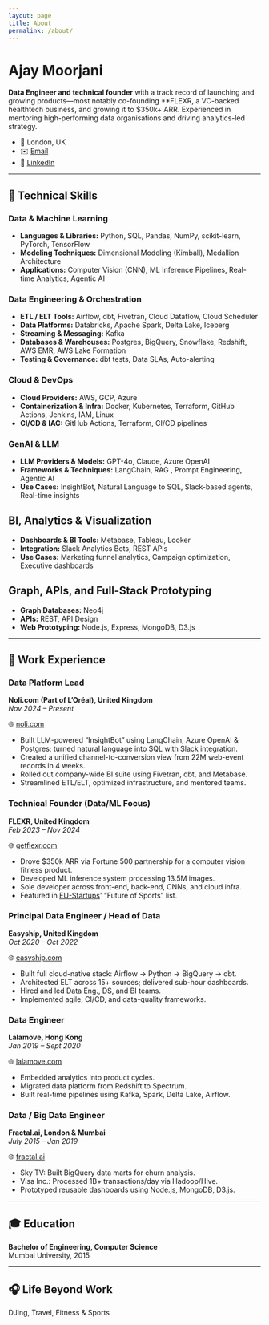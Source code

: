 ```yaml
---
layout: page
title: About
permalink: /about/
---
```


# Ajay Moorjani

**Data Engineer and technical founder** with a track record of launching and growing products—most notably co-founding \*\*FLEXR, a VC-backed healthtech business, and growing it to $350k+ ARR. Experienced in mentoring high-performing data organisations and driving analytics-led strategy.

- 📍 London, UK
- ✉️ [Email](mailto:moorjaniajay@gmail.com)
- 🔗 [LinkedIn](https://linkedin.com/in/moorjaniajay)

---

## 🧠 Technical Skills

### Data & Machine Learning

- **Languages & Libraries:** Python, SQL, Pandas, NumPy, scikit-learn, PyTorch, TensorFlow
- **Modeling Techniques:** Dimensional Modeling (Kimball), Medallion Architecture
- **Applications:** Computer Vision (CNN), ML Inference Pipelines, Real-time Analytics, Agentic AI

### Data Engineering & Orchestration

- **ETL / ELT Tools:** Airflow, dbt, Fivetran, Cloud Dataflow, Cloud Scheduler
- **Data Platforms:** Databricks, Apache Spark, Delta Lake, Iceberg
- **Streaming & Messaging:** Kafka
- **Databases & Warehouses:** Postgres, BigQuery, Snowflake, Redshift, AWS EMR, AWS Lake Formation
- **Testing & Governance:** dbt tests, Data SLAs, Auto-alerting

### Cloud & DevOps

- **Cloud Providers:** AWS, GCP, Azure
- **Containerization & Infra:** Docker, Kubernetes, Terraform, GitHub Actions, Jenkins, IAM, Linux
- **CI/CD & IAC:** GitHub Actions, Terraform, CI/CD pipelines

### GenAI & LLM

- **LLM Providers & Models:** GPT-4o, Claude, Azure OpenAI
- **Frameworks & Techniques:** LangChain, RAG , Prompt Engineering, Agentic AI
- **Use Cases:** InsightBot, Natural Language to SQL, Slack-based agents, Real-time insights

## BI, Analytics & Visualization

- **Dashboards & BI Tools:** Metabase, Tableau, Looker
- **Integration:** Slack Analytics Bots, REST APIs
- **Use Cases:** Marketing funnel analytics, Campaign optimization, Executive dashboards

## Graph, APIs, and Full-Stack Prototyping

- **Graph Databases:** Neo4j
- **APIs:** REST, API Design
- **Web Prototyping:** Node.js, Express, MongoDB, D3.js

---

## 💼 Work Experience

### **Data Platform Lead**

**Noli.com (Part of L’Oréal), United Kingdom**  
_Nov 2024 – Present_

🌐 [noli.com](https://www.noli.com)

- Built LLM-powered “InsightBot” using LangChain, Azure OpenAI & Postgres; turned natural language into SQL with Slack integration.
- Created a unified channel-to-conversion view from 22M web-event records in 4 weeks.
- Rolled out company-wide BI suite using Fivetran, dbt, and Metabase.
- Streamlined ETL/ELT, optimized infrastructure, and mentored teams.

### **Technical Founder (Data/ML Focus)**

**FLEXR, United Kingdom**  
_Feb 2023 – Nov 2024_

🌐 [getflexr.com](https://www.getflexr.com)

- Drove $350k ARR via Fortune 500 partnership for a computer vision fitness product.
- Developed ML inference system processing 13.5M images.
- Sole developer across front-end, back-end, CNNs, and cloud infra.
- Featured in [EU-Startups](https://www.eu-startups.com/2023/09/from-fields-to-algorithms-10-european-startups-shaping-the-future-of-sports/)' “Future of Sports” list.

### **Principal Data Engineer / Head of Data**

**Easyship, United Kingdom**  
_Oct 2020 – Oct 2022_

🌐 [easyship.com](http://www.easyship.com)

- Built full cloud-native stack: Airflow → Python → BigQuery → dbt.
- Architected ELT across 15+ sources; delivered sub-hour dashboards.
- Hired and led Data Eng., DS, and BI teams.
- Implemented agile, CI/CD, and data-quality frameworks.

### **Data Engineer**

**Lalamove, Hong Kong**  
_Jan 2019 – Sept 2020_

🌐 [lalamove.com](https://www.lalamove.com/en-hk/)

- Embedded analytics into product cycles.
- Migrated data platform from Redshift to Spectrum.
- Built real-time pipelines using Kafka, Spark, Delta Lake, Airflow.

### **Data / Big Data Engineer**

**Fractal.ai, London & Mumbai**  
_July 2015 – Jan 2019_

🌐 [fractal.ai](https://fractal.ai/)

- Sky TV: Built BigQuery data marts for churn analysis.
- Visa Inc.: Processed 1B+ transactions/day via Hadoop/Hive.
- Prototyped reusable dashboards using Node.js, MongoDB, D3.js.

---

## 🎓 Education

**Bachelor of Engineering, Computer Science**  
Mumbai University, 2015

---

## 🎧 Life Beyond Work

DJing, Travel, Fitness & Sports
